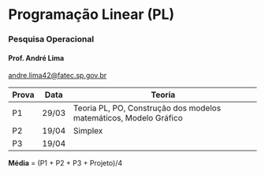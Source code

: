 # Programação Linear (PL)
 ### Pesquisa Operacional

#### Prof. André Lima
andre.lima42@fatec.sp.gov.br

|Prova| Data | Teoria
|--|--|--
| P1 | 29/03 | Teoria PL, PO, Construção dos modelos matemáticos, Modelo Gráfico
| P2 | 19/04 | Simplex
| P3 | 19/04 | 

**Média** = (P1 + P2 + P3 + Projeto)/4

<!--stackedit_data:
eyJoaXN0b3J5IjpbODk4ODYyMzZdfQ==
-->